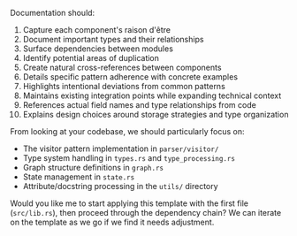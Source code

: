 Documentation should:

1. Capture each component's raison d'être
2. Document important types and their relationships
3. Surface dependencies between modules
4. Identify potential areas of duplication
5. Create natural cross-references between components
6. Details specific pattern adherence with concrete examples                                         
7. Highlights intentional deviations from common patterns                                            
8. Maintains existing integration points while expanding technical context                           
9. References actual field names and type relationships from code                                    
10. Explains design choices around storage strategies and type organization  

From looking at your codebase, we should particularly focus on:
- The visitor pattern implementation in `parser/visitor/`
- Type system handling in `types.rs` and `type_processing.rs`
- Graph structure definitions in `graph.rs`
- State management in `state.rs`
- Attribute/docstring processing in the `utils/` directory

Would you like me to start applying this template with the first file (`src/lib.rs`), then proceed through the dependency chain? We can iterate on the template as we go if we find it needs adjustment.
